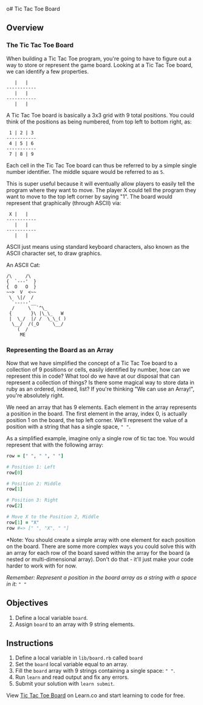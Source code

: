 o# Tic Tac Toe Board

## Overview

### The Tic Tac Toe Board

When building a Tic Tac Toe program, you're going to have to figure out a way to store or represent the game board. Looking at a Tic Tac Toe board, we can identify a few properties.

```
   |   |
-----------      
   |   |
-----------   
   |   |
```

A Tic Tac Toe board is basically a 3x3 grid with 9 total positions. You could think of the positions as being numbered, from top left to bottom right, as:

```
 1 | 2 | 3
-----------      
 4 | 5 | 6
-----------   
 7 | 8 | 9
```

Each cell in the Tic Tac Toe board can thus be referred to by a simple single number identifier. The middle square would be referred to as `5`.

This is super useful because it will eventually allow players to easily tell the program where they want to move. The player X could tell the program they want to move to the top left corner by saying "1". The board would represent that graphically (through ASCII) via:

```
 X |   |
-----------      
   |   |
-----------   
   |   |
```

ASCII just means using standard keyboard characters, also known as the ASCII character set, to draw graphics.

An ASCII Cat:

```
/\     /\
{  `---'  }
{  O   O  }
~~>  V  <~~
 \  \|/  /
  `-----'__
  /     \  `^\_
 {       }\ |\_\_   W
 |  \_/  |/ /  \_\_( )
  \__/  /(_O     \__/
    (  /
     ME
```

### Representing the Board as an Array

Now that we have simplified the concept of a Tic Tac Toe board to a collection of 9 positions or cells, easily identified by number, how can we represent this in code? What tool do we have at our disposal that can represent a collection of things? Is there some magical way to store data in ruby as an ordered, indexed, list? If you're thinking "We can use an Array!", you're absolutely right.

We need an array that has 9 elements. Each element in the array represents a position in the board. The first element in the array, index 0, is actually position 1 on the board, the top left corner. We'll represent the value of a position with a string that has a single space, `" "`.

As a simplified example, imagine only a single row of tic tac toe. You would represent that with the following array:

```ruby
row = [" ", " ", " "]

# Position 1: Left
row[0]

# Position 2: Middle
row[1]

# Position 3: Right
row[2]

# Move X to the Position 2, Middle
row[1] = "X"
row #=> [" ", "X", " "]
```

*Note: You should create a simple array with one element for each position on the board. There are some more complex ways you could solve this with an array for each row of the board saved within the array for the board (a nested or multi-dimensional array). Don't do that - it'll just make your code harder to work with for now.

*Remember: Represent a position in the board array as a string with a space in it: `" "`*

## Objectives

1. Define a local variable `board`.
2. Assign `board` to an array with 9 string elements.

## Instructions

1. Define a local variable in `lib/board.rb` called `board`
2. Set the `board` local variable equal to an array.
3. Fill the `board` array with 9 strings containing a single space: `" "`.
4. Run `learn` and read output and fix any errors.
5. Submit your solution with `learn submit`.

<p data-visibility='hidden'>View <a href='https://learn.co/lessons/ttt-2-board-rb' title='Tic Tac Toe Board'>Tic Tac Toe Board</a> on Learn.co and start learning to code for free.</p>
